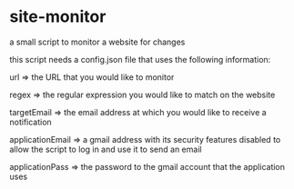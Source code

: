 # site-monitor

a small script to monitor a website for changes

this script needs a config.json file that uses the following information:

url => the URL that you would like to monitor

regex => the regular expression you would like to match on the website

targetEmail => the email address at which you would like to receive a
notification

applicationEmail => a gmail address with its security features disabled to allow
the script to log in and use it to send an email

applicationPass => the password to the gmail account that the application uses
